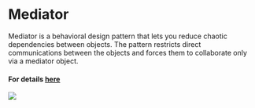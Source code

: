 # Mediator
Mediator is a behavioral design pattern that lets you reduce chaotic dependencies between objects. The pattern restricts direct communications between the objects and forces them to collaborate only via a mediator object.
#### For details [here](https://refactoring.guru/design-patterns)
![](https://refactoring.guru/images/patterns/content/mediator/mediator.png)
